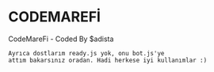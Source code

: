 # CODEMAREFİ

CodeMareFi - Coded By $adista

    Ayrıca dostlarım ready.js yok, onu bot.js'ye
    attım bakarsınız oradan. Hadi herkese iyi kullanımlar :)
